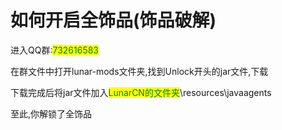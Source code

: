 # 如何开启全饰品(饰品破解)

进入QQ群:<mark style="color:green;">732616583</mark>

在群文件中打开lunar-mods文件夹,找到Unlock开头的jar文件,下载

下载完成后将jar文件加入<mark style="color:green;">LunarCN的文件夹</mark>\resources\javaagents

至此,你解锁了全饰品
